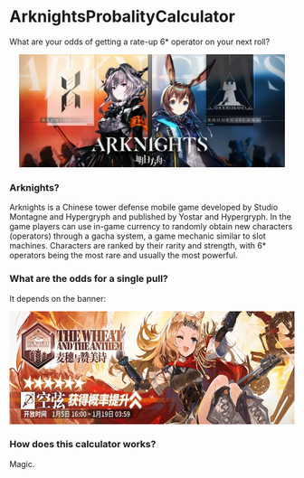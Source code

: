 # ArknightsProbalityCalculator
What are your odds of getting a rate-up 6* operator on your next roll?

<p align="center">
  <img width="470" height="200" src="https://github.com/Montevani/ArknightsProbalityCalculator/blob/main/ArkLogo.jpg">
</p>

### Arknights?
Arknights is a Chinese tower defense mobile game developed by Studio Montagne and Hypergryph and published by Yostar and Hypergryph. In the game players can use in-game currency to randomly obtain new characters (operators) through a gacha system, a game mechanic similar to slot machines. Characters are ranked by their rarity and strength, with 6* operators being the most rare and usually the most powerful.

### What are the odds for a single pull?
It depends on the banner:

<p align="center">
  <img width="640" height="200" src="https://github.com/Montevani/ArknightsProbalityCalculator/blob/main/Banner.jpg">
</p>

### How does this calculator works?
Magic.
